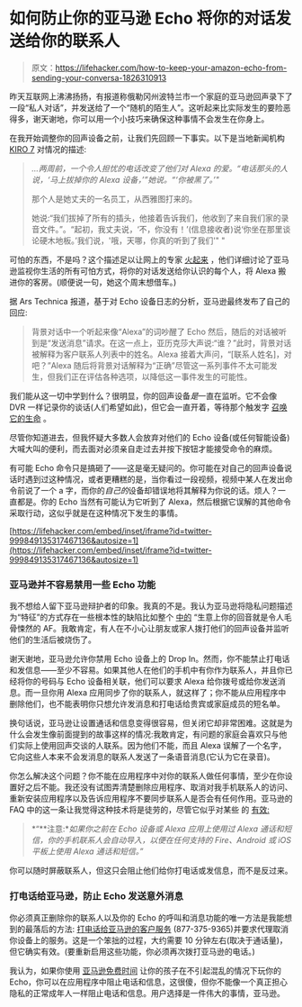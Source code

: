 # 如何防止你的亚马逊 Echo 将你的对话发送给你的联系人

> 原文：<https://lifehacker.com/how-to-keep-your-amazon-echo-from-sending-your-conversa-1826310913>

昨天互联网上沸沸扬扬，有报道称俄勒冈州波特兰市一个家庭的亚马逊回声录下了一段“私人对话”，并发送给了一个“随机的陌生人”。这听起来比实际发生的要险恶得多，谢天谢地，你可以用一个小技巧来确保这种事情不会发生在你身上。



在我开始调整你的回声设备之前，让我们先回顾一下事实。以下是当地新闻机构 [KIRO 7](https://www.kiro7.com/news/local/woman-says-her-amazon-device-recorded-private-conversation-sent-it-out-to-random-contact/755507974) 对情况的描述:

> *...两周前，一个令人担忧的电话改变了他们对 Alexa 的爱。“电话那头的人说，‘马上拔掉你的 Alexa 设备，’”她说。“‘你被黑了。’"*
> 
> 那个人是她丈夫的一名员工，从西雅图打来的。
> 
> 她说:“我们拔掉了所有的插头，他接着告诉我们，他收到了来自我们家的录音文件。”。“起初，我丈夫说，‘不，你没有！’(信息接收者)说‘你坐在那里谈论硬木地板。’我们说，'哦，天哪，你真的听到了我们'" "

可怕的东西，不是吗？这个描述足以让网上的专家 [火起来](https://www.wired.com/story/the-alexa-amazon-eavesdropping-situation) ，他们详细讨论了亚马逊监视你生活的所有可怕方式，将你的对话发送给你认识的每个人，将 Alexa 搬进你的客房。(顺便说一句，她这个周末想借车。)

据 Ars Technica 报道，基于对 Echo 设备日志的分析，亚马逊最终发布了自己的回应:

> 背景对话中一个听起来像“Alexa”的词吵醒了 Echo 然后，随后的对话被听到是“发送消息”请求。在这一点上，亚历克莎大声说:“谁？”此时，背景对话被解释为客户联系人列表中的姓名。Alexa 接着大声问，“[联系人姓名]，对吧？”Alexa 随后将背景对话解释为“正确”尽管这一系列事件不太可能发生，但我们正在评估各种选项，以降低这一事件发生的可能性。

我们能从这一切中学到什么？很明显，你的回声设备*是*一直在监听。它不会像 DVR 一样记录你的谈话(人们希望如此)，但它会一直开着，等待那个触发字 [召唤它的生命](https://www.somethingawful.com/dungeons-and-dragons/wtf-tomb-horrors/6/) 。

尽管你知道进去，但我怀疑大多数人会放弃对他们的 Echo 设备(或任何智能设备)大喊大叫的便利，而去面对必须亲自走过去并按下按钮才能接受命令的麻烦。

有可能 Echo 命令只是搞砸了——这是毫无疑问的。你可能在对自己的回声设备说话时遇到过这种情况，或者更糟糕的是，当你看过一段视频，视频中某人在发出命令前说了一个 a 字，而你的*自己的*设备却错误地将其解释为你说的话。烦人？一直都是。你的 Echo 当然有可能认为它听到了 Alexa，然后根据它误解的其他命令采取行动，这似乎就是在这种情况下发生的事情。

 [https://lifehacker.com/embed/inset/iframe?id=twitter-999849135317467136&autosize=1](https://lifehacker.com/embed/inset/iframe?id=twitter-999849135317467136&autosize=1) 

### 亚马逊并不容易禁用一些 Echo 功能

我不想给人留下亚马逊辩护者的印象。我真的不是。我认为亚马逊将隐私问题描述为“特征”的方式存在一些根本性的缺陷比如整个 [中的](https://www.amazon.com/gp/help/customer/display.html?asc_campaign=InlineText&asc_refurl=https://lifehacker.com/how-to-keep-your-amazon-echo-from-sending-your-conversa-1826310913&asc_source=&nodeId=202153130&tag=kinjalifehackerlink-20) “生意上你的回音就是令人毛骨悚然的 AF。我敢肯定，有人在不小心让朋友或家人拨打他们的回声设备并监听他们的生活后被烧伤了。

谢天谢地，亚马逊允许你禁用 Echo 设备上的 Drop In。然而，你不能禁止打电话和发信息——至少不容易。如果其他人在他们的手机中有你作为联系人，并且你已经将你的号码与 Echo 设备相关联，他们可以要求 Alexa 给你拨号或给你发送消息。而一旦你用 Alexa 应用同步了你的联系人，就这样了；你不能从应用程序中删除他们，也不能表明你只想允许发消息和打电话给贵宾或家庭成员的短名单。

换句话说，亚马逊让设置通话和信息变得很容易，但关闭它却非常困难。这就是为什么会发生像前面提到的故事这样的情况:我敢肯定，有问题的家庭会喜欢只与他们实际上使用回声交谈的人联系。因为他们不能，而且 Alexa 误解了一个名字，它向这些人本来不会发消息的联系人发送了一条语音消息(它认为它在录音)。

你怎么解决这个问题？你不能在应用程序中对你的联系人做任何事情，至少在你设置好之后不能。我还没有试图弄清楚删除应用程序、取消对我手机联系人的访问、重新安装应用程序以及告诉应用程序不要同步联系人是否会有任何作用。亚马逊的 FAQ 中的这一条让我觉得这种技术将是徒劳的，尽管它似乎对某些 的 [有效:](https://lovemyecho.com/2017/05/14/disable-alexa-calling/)

> *“**注意:**如果你之前在 Echo 设备或 Alexa 应用上使用过 Alexa 通话和短信，你的手机联系人会自动导入，以便在任何支持的 Fire、Android 或 iOS 平板上使用 Alexa 通话和短信。”*

你可以随时屏蔽联系人，但这只会阻止他们给你打电话或发信息，而不是反过来。

### 打电话给亚马逊，防止 Echo 发送意外消息

你必须真正删除你的联系人以及你的 Echo 的呼叫和消息功能的唯一方法是我能想到的最落后的方法: [打电话给亚马逊的客户服务](https://www.amazon.com/gp/help/customer/display.html?asc_campaign=InlineText&asc_refurl=https://lifehacker.com/how-to-keep-your-amazon-echo-from-sending-your-conversa-1826310913&asc_source=&nodeId=201602230&tag=kinjalifehackerlink-20#GUID-1CDA0A16-3D5A-47C1-9DD8-FDEDB10381A3__SECTION_6C259AE49F0C4C94B3BBDE26B09FC8A4) (877-375-9365)并要求代理取消你设备上的服务。这是一个笨拙的过程，大约需要 10 分钟左右(取决于通话量)，但它确实有效。(要重新启用这些功能，你必须再次拨打亚马逊的电话。)

我认为，如果你使用 [亚马逊免费时间](https://www.amazon.com/gp/help/customer/display.html?asc_campaign=InlineText&asc_refurl=https://lifehacker.com/how-to-keep-your-amazon-echo-from-sending-your-conversa-1826310913&asc_source=&nodeId=201602230&tag=kinjalifehackerlink-20#GUID-1CDA0A16-3D5A-47C1-9DD8-FDEDB10381A3__SECTION_1A967902FB234860B29A24D8905D915B) 让你的孩子在不引起混乱的情况下玩你的 Echo，你可以在应用程序中阻止电话和信息，这很傻，但你不能像一个真正担心隐私的正常成年人一样阻止电话和信息。用户选择是一件伟大的事情，亚马逊。